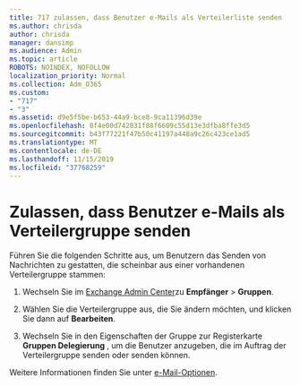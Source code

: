 ```yaml
---
title: 717 zulassen, dass Benutzer e-Mails als Verteilerliste senden
ms.author: chrisda
author: chrisda
manager: dansimp
ms.audience: Admin
ms.topic: article
ROBOTS: NOINDEX, NOFOLLOW
localization_priority: Normal
ms.collection: Adm_O365
ms.custom:
- "717"
- "3"
ms.assetid: d9e5f5be-b653-44a9-bce8-9ca11396d39e
ms.openlocfilehash: 8f4e00d742831f88f6609c55d13e3dfba8ffe3d5
ms.sourcegitcommit: b43f77221f47b50c41197a448a9c26c423ce1ad5
ms.translationtype: MT
ms.contentlocale: de-DE
ms.lasthandoff: 11/15/2019
ms.locfileid: "37768259"
---
```

# <a name="allow-users-to-send-email-as-a-distribution-group"></a>Zulassen, dass Benutzer e-Mails als Verteilergruppe senden

Führen Sie die folgenden Schritte aus, um Benutzern das Senden von Nachrichten zu gestatten, die scheinbar aus einer vorhandenen Verteilergruppe stammen:

1. Wechseln Sie im [Exchange Admin Center](https://outlook.office365.com/ecp/)zu **Empfänger** \> **Gruppen**.

2. Wählen Sie die Verteilergruppe aus, die Sie ändern möchten, und klicken Sie dann auf **Bearbeiten**.

3. Wechseln Sie in den Eigenschaften der Gruppe zur Registerkarte **Gruppen Delegierung** , um die Benutzer anzugeben, die im Auftrag der Verteilergruppe senden oder senden können.

Weitere Informationen finden Sie unter [e-Mail-Optionen](https://technet.microsoft.com/library/bb124513.aspx#groupdelegation).
